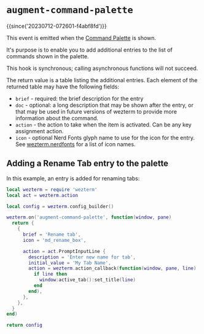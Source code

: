# `augment-command-palette`

{{since('20230712-072601-f4abf8fd')}}

This event is emitted when the [Command Palette](../keyassignment/ActivateCommandPalette.md) is shown.

It's purpose is to enable you to add additional entries to the list of commands
shown in the palette.

This hook is synchronous; calling asynchronous functions will not succeed.

The return value is a table listing the additional entries.  Each element of the
returned table may have the following fields:

* `brief` - required: the brief description for the entry
* `doc` - optional: a long description that may be shown after the entry, or that
  may be used in future versions of wezterm to provide more information about the
  command.
* `action` - the action to take when the item is activated. Can be any key assignment
  action.
* `icon` - optional Nerd Fonts glyph name to use for the icon for the entry. See
  [wezterm.nerdfonts](../wezterm/nerdfonts.md) for a list of icon names.

## Adding a Rename Tab entry to the palette

In this example, an entry is added for renaming tabs:

```lua
local wezterm = require 'wezterm'
local act = wezterm.action

local config = wezterm.config_builder()

wezterm.on('augment-command-palette', function(window, pane)
  return {
    {
      brief = 'Rename tab',
      icon = 'md_rename_box',

      action = act.PromptInputLine {
        description = 'Enter new name for tab',
        initial_value = 'My Tab Name',
        action = wezterm.action_callback(function(window, pane, line)
          if line then
            window:active_tab():set_title(line)
          end
        end),
      },
    },
  }
end)

return config
```

